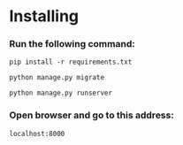 # Installing
### Run the following command:

```shell
pip install -r requirements.txt

python manage.py migrate
  
python manage.py runserver
```
### Open browser and go to this address:

    localhost:8000
